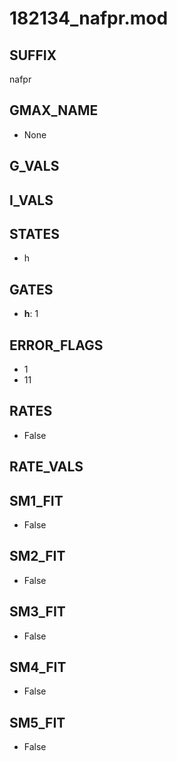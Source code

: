 # 182134_nafpr.mod

## SUFFIX

nafpr

## GMAX_NAME

- None

## G_VALS


## I_VALS


## STATES

- h

## GATES

- **h**: 1

## ERROR_FLAGS

- 1
- 11

## RATES

- False

## RATE_VALS


## SM1_FIT

- False

## SM2_FIT

- False

## SM3_FIT

- False

## SM4_FIT

- False

## SM5_FIT

- False

